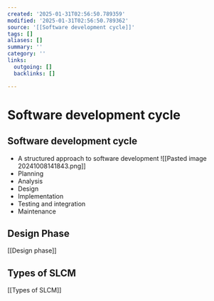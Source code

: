 ```yaml
---
created: '2025-01-31T02:56:50.789359'
modified: '2025-01-31T02:56:50.789362'
source: '[[Software development cycle]]'
tags: []
aliases: []
summary: ''
category: ''
links:
  outgoing: []
  backlinks: []

---
```


# Software development cycle

## Software development cycle
-  A structured approach to software development
![[Pasted image 20241008141843.png]]
- Planning
- Analysis
- Design
- Implementation
- Testing and integration
- Maintenance
## Design Phase
[[Design phase]]
## Types of SLCM
[[Types of SLCM]]
